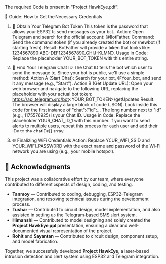 The required Code is present in "Project HawkEye.pdf".

📜 Guide: How to Get the Necessary Credentials
1. 🔑 Obtain Your Telegram Bot Token
This token is the password that allows your ESP32 to send messages as your bot..
Action: Open Telegram and search for the official account: @BotFather.
Command: Send the command /token (if you already created the bot) or /newbot (if starting fresh).
Result: BotFather will provide a token that looks like: 1234567890:ABC-DEF1234567890_GHIJ-KLMNO.
Usage in Code: Replace the placeholder YOUR_BOT_TOKEN with this entire string.

2. 💬 Find Your Telegram Chat ID
The Chat ID tells the bot which user to send the message to. Since your bot is public, we'll use a simple method:
Action A (Start Chat): Search for your bot, @Your_bot, and send it any message (e.g., "Start").
Action B (Get Update URL): Open your web browser and navigate to the following URL, replacing the placeholder with your actual bot token:
https://api.telegram.org/bot<YOUR_BOT_TOKEN>/getUpdates
Result: The browser will display a large block of code (JSON). Look inside this code for the first instance of "chat":{"id":...
The long number next to "id" (e.g., 1175576925) is your Chat ID.
Usage in Code: Replace the placeholder YOUR_CHAT_ID_1 with this number. If you want to send alerts to multiple users, repeat this process for each user and add their IDs to the chatIDs[] array.

3. 🌐 Finalizing WiFi Credentials
Action: Replace YOUR_WIFI_SSID and YOUR_WIFI_PASSWORD with the exact name and password of the Wi-Fi network you are using (e.g., your mobile hotspot).



## 🙌 Acknowledgments

This project was a collaborative effort by our team, where everyone contributed to different aspects of design, coding, and testing.

- **Tanmoy** — Contributed to coding, debugging, ESP32–Telegram integration, and resolving technical issues during the development process.  
- **Tushar** — Contributed to circuit design, model implementation, and also assisted in setting up the Telegram-based SMS alert system.
- **Himanshi** — Contributed to model designing and solely created the **Project HawkEye ppt** presentation, ensuring a clear and well-documented visual representation of the project. 
- **Rohit** and **Sayantan** — Contributed to circuit design, component setup, and model fabrication.  

Together, we successfully developed **Project HawkEye**, a laser-based intrusion detection and alert system using ESP32 and Telegram integration.
